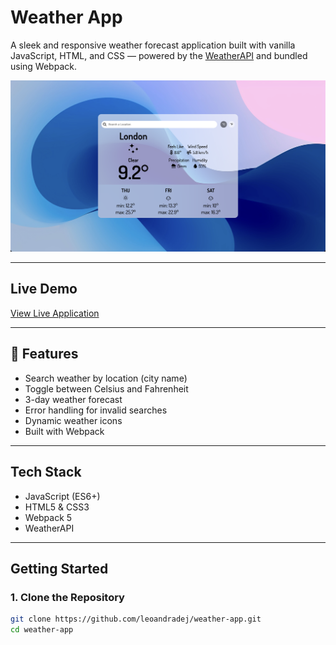 # Weather App

A sleek and responsive weather forecast application built with vanilla JavaScript, HTML, and CSS — powered by the [WeatherAPI](https://www.weatherapi.com/) and bundled using Webpack.

![screenshot](./src/images/screenshot.png)

---

## Live Demo
[View Live Application](https://leoandradej.github.io/weather-app/)

---

## 🚀 Features

- Search weather by location (city name)
- Toggle between Celsius and Fahrenheit
- 3-day weather forecast
- Error handling for invalid searches
- Dynamic weather icons
- Built with Webpack

---

## Tech Stack

- JavaScript (ES6+)
- HTML5 & CSS3
- Webpack 5
- WeatherAPI

---

## Getting Started

### 1. Clone the Repository
```bash
git clone https://github.com/leoandradej/weather-app.git
cd weather-app
